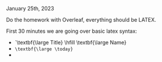 January 25th, 2023

Do the homework with Overleaf, everything should be LATEX.

First 30 minutes we are going over basic latex syntax:
- `\textbf{\large Title} \hfill \textbf{\large Name}
- `\textbf{\large \today}`
- 